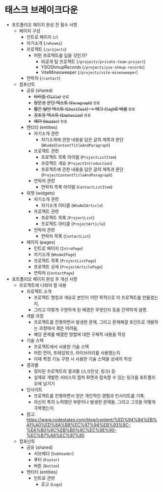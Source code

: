 # 태스크 브레이크다운
- 포트폴리오 페이지 완성 전 필수 사항
  - 페이지 구성
    - 인트로 페이지 (`/`)
    - 자기소개 (`/whoami`)
    - 프로젝트 (`/projects`)
      - 어떤 프로젝트를 담을 것인가?
        - 비공개 팀 프로젝트 (`/projects/private-team-project`)
        - YSOShmupRecords (`/projects/yso-shmup-records`)
        - ViteMinesweeper (`/projects/vite-minesweeper`)
    - 연락처 (`/contact`)
  - 컴포넌트
    - 공유 (shared)
      - ~~타이틀 (`Title`)~~ `완료`
      - ~~장문용 문단 텍스트 (`Paragraph`)~~ `완료`
      - ~~짧은 일반 텍스트 (`ShortText`) -> 태그 (`Tag`)로 바꿈~~ `완료`
      - ~~강조용 텍스트 (`Emphasize`)~~ `완료`
      - ~~헤더 (`Header`)~~ `완료`
    - 엔티티 (entities)
      - 자기소개 관련
        - 자기소개에 관한 내용을 담은 글의 제목과 문단 (`WhoAmIContentTitleAndParagraph`)
      - 프로젝트 관련
        - 프로젝트 목록 아이템 (`ProjectListItem`)
        - 프로젝트 개요 (`ProjectIntroduction`)
        - 프로젝트에 관한 내용을 담은 글의 제목과 문단 (`ProjectContentTitleAndParagraph`)
      - 연락처 관련
        - 연락처 목록 아이템 (`ContactListItem`)
    - 위젯 (widgets)
      - 자기소개 관련
        - 자기소개 아티클 (`WhoAmIArticle`)
      - 프로젝트 관련
        - 프로젝트 목록 (`ProjectList`)
        - 프로젝트 아티클 (`ProjectArticle`)
      - 연락처 관련
        - 연락처 목록 (`ContactList`)
    - 페이지 (pages)
      - 인트로 페이지 (`IntroPage`)
      - 자기소개 (`WhoAmIPage`)
      - 프로젝트 목록 (`ProjectListPage`)
      - 프로젝트 상세 (`ProjectArticlePage`)
      - 연락처 (`ContactPage`)
- 포트폴리오 페이지 완성 후 개선 사항
  - 프로젝트에 나와야 할 내용
    - 프로젝트 소개
      - 프로젝트 명칭과 개요로 본인이 어떤 목적으로 이 프로젝트를 만들었는지,
      - 그리고 이렇게 구현하게 된 배경은 무엇인지 등을 간략하게 설명.
    - 개발 과정
      - 프로젝트를 진행하면서 발생한 문제, 그리고 문제해결 포인트로 개발하는 과정에서 겪은 어려움,
      - 해당 문제를 해결한 방법에 대한 구체적 내용을 작성
    - 기술 스택
      - 프로젝트에서 사용한 기술 스택
      - 어떤 언어, 프레임워크, 라이브러리를 사용했는지
      - 이때 특정 기능 구현 시 사용한 기술 스택을 상세히 작성
    - 결과물
      - 정리된 프로젝트의 결과물 (스크린샷, 링크) 등
      - 실제로 개발한 서비스의 캡쳐 화면과 접속할 수 있는 링크를 포트폴리오에 남기기
    - 인사이트
      - 프로젝트를 진행하면서 얻은 개인적인 경험과 인사이트를 기록.
      - 자신이 특히 노력했던 부분이나 발생한 문제들, 그리고 그것을 어떻게 극복했는지.
    - 참고: https://www.codestates.com/blog/content/%ED%94%84%EB%A1%A0%ED%8A%B8%EC%97%94%EB%93%9C-%EA%B0%9C%EB%B0%9C%EC%9E%90-%EC%B7%A8%EC%97%85
  - 컴포넌트
    - 공유 (shared)
      - 서브헤더 (`Subheader`)
      - 푸터 (`Footer`)
      - 버튼 (`Button`)
    - 엔티티 (entities)
      - 인트로 관련
        - 로고 (`Logo`)
